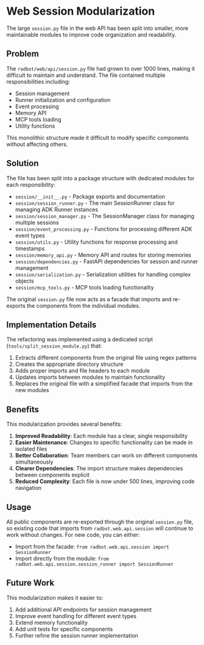 # Web Session Modularization

The large `session.py` file in the web API has been split into smaller, more maintainable modules to improve code organization and readability.

## Problem

The `radbot/web/api/session.py` file had grown to over 1000 lines, making it difficult to maintain and understand. The file contained multiple responsibilities including:

- Session management
- Runner initialization and configuration
- Event processing
- Memory API
- MCP tools loading
- Utility functions

This monolithic structure made it difficult to modify specific components without affecting others.

## Solution

The file has been split into a package structure with dedicated modules for each responsibility:

- `session/__init__.py` - Package exports and documentation
- `session/session_runner.py` - The main SessionRunner class for managing ADK Runner instances
- `session/session_manager.py` - The SessionManager class for managing multiple sessions
- `session/event_processing.py` - Functions for processing different ADK event types
- `session/utils.py` - Utility functions for response processing and timestamps
- `session/memory_api.py` - Memory API and routes for storing memories
- `session/dependencies.py` - FastAPI dependencies for session and runner management
- `session/serialization.py` - Serialization utilities for handling complex objects
- `session/mcp_tools.py` - MCP tools loading functionality

The original `session.py` file now acts as a facade that imports and re-exports the components from the individual modules.

## Implementation Details

The refactoring was implemented using a dedicated script (`tools/split_session_module.py`) that:

1. Extracts different components from the original file using regex patterns
2. Creates the appropriate directory structure
3. Adds proper imports and file headers to each module
4. Updates imports between modules to maintain functionality
5. Replaces the original file with a simplified facade that imports from the new modules

## Benefits

This modularization provides several benefits:

1. **Improved Readability**: Each module has a clear, single responsibility
2. **Easier Maintenance**: Changes to specific functionality can be made in isolated files
3. **Better Collaboration**: Team members can work on different components simultaneously
4. **Clearer Dependencies**: The import structure makes dependencies between components explicit
5. **Reduced Complexity**: Each file is now under 500 lines, improving code navigation

## Usage

All public components are re-exported through the original `session.py` file, so existing code that imports from `radbot.web.api.session` will continue to work without changes. For new code, you can either:

- Import from the facade: `from radbot.web.api.session import SessionRunner`
- Import directly from the module: `from radbot.web.api.session.session_runner import SessionRunner`

## Future Work

This modularization makes it easier to:

1. Add additional API endpoints for session management
2. Improve event handling for different event types
3. Extend memory functionality
4. Add unit tests for specific components
5. Further refine the session runner implementation